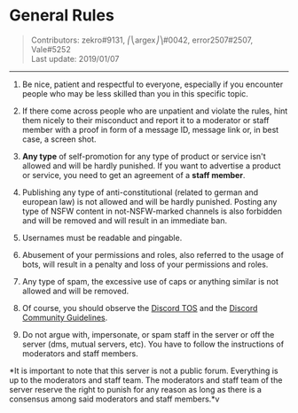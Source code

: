 # General Rules
> Contributors: zekro#9131, ⎛⎝argex⎠⎞#0042, error2507#2507, Vale#5252   
> Last update:  2019/01/07

---

1. Be nice, patient and respectful to everyone, especially if you encounter people who may be less skilled than you in this specific topic.

2. If there come across people who are unpatient and violate the rules, hint them nicely to their misconduct and report it to a moderator or staff member with a proof in form of a message ID, message link or, in best case, a screen shot.

3. **Any type** of self-promotion for any type of product or service isn't allowed and will be hardly punished. If you want to advertise a product or service, you need to get an agreement of a **staff member**.

4. Publishing any type of anti-constitutional (related to german and european law) is not allowed and will be hardly punished. Posting any type of NSFW content in not-NSFW-marked channels is also forbidden and will be removed and will result in an immediate ban.

3. Usernames must be readable and pingable.

4. Abusement of your permissions and roles, also referred to the usage of bots, will result in a penalty and loss of your permissions and roles.

5. Any type of spam, the excessive use of caps or anything similar is not allowed and will be removed.

6. Of course, you should observe the [Discord TOS](https://discordapp.com/terms) and the [Discord Community Guidelines](https://discordapp.com/guidelines).

7. Do not argue with, impersonate, or spam staff in the server or off the server (dms, mutual servers, etc). You have to follow the instructions of moderators and staff members.

*It is important to note that this server is not a public forum. Everything is up to the moderators and staff team. The moderators and staff team of the server reserve the right to punish for any reason as long as there is a consensus among said moderators and staff members.*v

